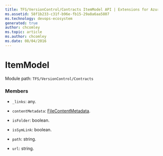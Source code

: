```yaml
---
title: TFS/VersionControl/Contracts ItemModel API | Extensions for Azure DevOps Services
ms.assetid: 58f1b233-c31f-b96e-fb15-29a8a6aa5807
ms.technology: devops-ecosystem
generated: true
author: chcomley
ms.topic: article
ms.author: chcomley
ms.date: 08/04/2016
---
```


# ItemModel

Module path: `TFS/VersionControl/Contracts`

### Members

- `_links`: any.

- `contentMetadata`: [FileContentMetadata](../../../TFS/VersionControl/Contracts/FileContentMetadata.md).

- `isFolder`: boolean.

- `isSymLink`: boolean.

- `path`: string.

- `url`: string.
